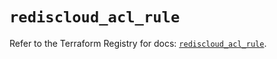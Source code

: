 # `rediscloud_acl_rule`

Refer to the Terraform Registry for docs: [`rediscloud_acl_rule`](https://registry.terraform.io/providers/redislabs/rediscloud/2.7.1/docs/resources/acl_rule).
